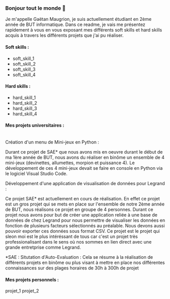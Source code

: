 ### Bonjour tout le monde 👋

Je m'appelle Gaëtan Maugrion, je suis actuellement étudiant en 2ème année de BUT informatique. Dans ce readme, je vais me présentez rapidement à vous en vous exposant mes différents soft skills et hard skills acquis à travers les différents projets que j'ai pu réaliser. 

#### Soft skills :
  - soft_skill_1
  - soft_skill_2
  - soft_skill_3
  - soft_skill_4

#### Hard skills :
  - hard_skill_1
  - hard_skill_2
  - hard_skill_3
  - hard_skill_4

#### Mes projets universitaires :
<br>Création d'un menu de Mini-jeux en Python :</br>

Durant ce projet de SAE* que nous avons mis en oeuvre durant le début de ma 1ère année de BUT, nous avons du réaliser en binôme un        ensemble de 4 mini-jeux (devinettes, allumettes, morpion et puissance 4). Le développement de ces 4 mini-jeux devait se faire en          console en Python via le logiciel Visual Studio Code.

Développement d'une application de visualisation de données pour Legrand :

Ce projet SAE* est actuellement en cours de réalisation. En effet ce projet est un gros projet qui se mets en place sur l'ensemble de notre 2ème année de BUT, nous réalisons ce projet en groupe de 4 personnes. Durant ce projet nous avons pour but de créer une application reliée à une base de données de chez Legrand pour nous permettre de visualiser les données en fonction de plusieurs facteurs sélectionnés au préalable. Nous devons aussi pouvoir exporter ces données sous format CSV. Ce projet est le projet qui sleon moi est le plus intéréssant de tous car c'est un projet très professionalisant dans le sens où nos sommes en lien direct avec une grande entretprise comme Legrand.

*SAE : Situtation d'Auto-Evaluation : Cela se résume à la réalisation de différents projets en binôme ou plus visant à mettre en place nos différentes connaissances sur des plages horaires de 30h à 300h de projet

#### Mes projets personnels :
projet_1
projet_2

